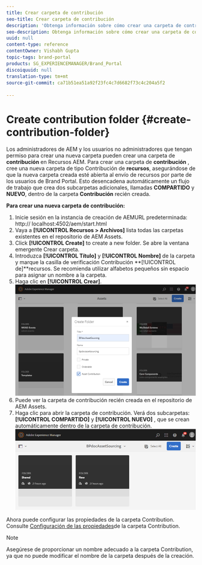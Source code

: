 ```yaml
---
title: Crear carpeta de contribución
seo-title: Crear carpeta de contribución
description: 'Obtenga información sobre cómo crear una carpeta de contribución en Recursos AEM. '
seo-description: Obtenga información sobre cómo crear una carpeta de contribución en Recursos AEM.
uuid: null
content-type: reference
contentOwner: Vishabh Gupta
topic-tags: brand-portal
products: SG_EXPERIENCEMANAGER/Brand_Portal
discoiquuid: null
translation-type: tm+mt
source-git-commit: ca71b51ea51a92f23fc4c7d6682f73c4c204a5f2

---
```



# Create contribution folder {#create-contribution-folder}

Los administradores de AEM y los usuarios no administradores que tengan permiso para crear una nueva carpeta pueden crear una carpeta de **contribución** en Recursos AEM.
Para crear una carpeta de **contribución** , cree una nueva carpeta de tipo Contribución de **recursos**, asegurándose de que la nueva carpeta creada esté abierta al envío de recursos por parte de los usuarios de Brand Portal.  Esto desencadena automáticamente un flujo de trabajo que crea dos subcarpetas adicionales, llamadas **COMPARTIDO** y **NUEVO**, dentro de la carpeta **Contribución** recién creada.

**Para crear una nueva carpeta de contribución:**
1. Inicie sesión en la instancia de creación de AEMURL predeterminada: http:// localhost:4502/aem/start.html
1. Vaya a **[!UICONTROL Recursos > Archivos]** lista todas las carpetas existentes en el repositorio de AEM Assets.
1. Click **[!UICONTROL Create]** to create a new folder. Se abre la ventana emergente Crear carpeta.
1. Introduzca **[!UICONTROL Título]** y **[!UICONTROL Nombre]** de la carpeta y marque la casilla de verificación Contribución **[!UICONTROL de]**recursos.
Se recomienda utilizar alfabetos pequeños sin espacio para asignar un nombre a la carpeta.
1. Haga clic en **[!UICONTROL Crear]**.
   ![](assets/create-contribution-folder.png)
1. Puede ver la carpeta de contribución recién creada en el repositorio de AEM Assets.
1. Haga clic para abrir la carpeta de contribución. Verá dos subcarpetas:**[!UICONTROL COMPARTIDO]** y **[!UICONTROL NUEVO]** , que se crean automáticamente dentro de la carpeta de contribución.\
   ![](assets/contribution-folder.png)

Ahora puede configurar las propiedades de la carpeta Contribution. Consulte [Configuración de las propiedades](brand-portal-configure-contribution-folder-properties.md)de la carpeta Contribution.

>[!NOTE]
>
>Asegúrese de proporcionar un nombre adecuado a la carpeta Contribution, ya que no puede modificar el nombre de la carpeta después de la creación.
